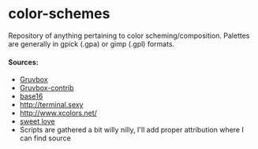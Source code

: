 # color-schemes

Repository of anything pertaining to color scheming/composition.
Palettes are generally in gpick (.gpa) or gimp (.gpl) formats.

#### Sources:
* [Gruvbox](https://github.com/morhetz/gruvbox)
* [Gruvbox-contrib](https://github.com/morhetz/gruvbox-contrib)
* [base16](https://github.com/chriskempson/base16)
* http://terminal.sexy
* http://www.xcolors.net/
* [sweet love](http://dotshare.it/dots/869/)
* Scripts are gathered a bit willy nilly, I'll add proper attribution where I can find source
